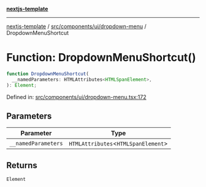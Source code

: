 [**nextjs-template**](README.md)

---

[nextjs-template](README.md) / [src/components/ui/dropdown-menu](src.components.ui.dropdown-menu.md) / DropdownMenuShortcut

# Function: DropdownMenuShortcut()

```ts
function DropdownMenuShortcut(
  __namedParameters: HTMLAttributes<HTMLSpanElement>,
): Element;
```

Defined in: [src/components/ui/dropdown-menu.tsx:172](https://github.com/Its-Satyajit/nextjs-template/blob/c8d81b09293d759cbf04e9bc7e542cc7d90740e6/src/components/ui/dropdown-menu.tsx#L172)

## Parameters

| Parameter           | Type                                  |
| ------------------- | ------------------------------------- |
| `__namedParameters` | `HTMLAttributes`\<`HTMLSpanElement`\> |

## Returns

`Element`
